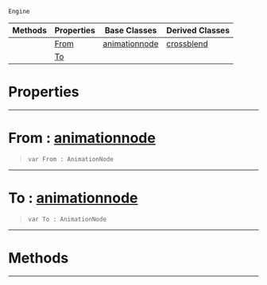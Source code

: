  `Engine`

|Methods|Properties|Base Classes|Derived Classes|
|---|---|---|---|
| |[ From](https://github.com/ZilchEngine/ZilchDocs/blob/master/code_reference/class_reference/dualblendcrossblend.markdown#from-zero-engine-documen)|[animationnode](https://github.com/ZilchEngine/ZilchDocs/blob/master/code_reference/class_reference/animationnode.markdown)|[crossblend](https://github.com/ZilchEngine/ZilchDocs/blob/master/code_reference/class_reference/crossblend.markdown)|
| |[ To](https://github.com/ZilchEngine/ZilchDocs/blob/master/code_reference/class_reference/dualblendcrossblend.markdown#to-zero-engine-documenta)| | |


 #  Properties


---  
 #  From : [animationnode](https://github.com/ZilchEngine/ZilchDocs/blob/master/code_reference/class_reference/animationnode.markdown)

> 
> ``` lang=cpp, name=Nada
> var From : AnimationNode


---  
 #  To : [animationnode](https://github.com/ZilchEngine/ZilchDocs/blob/master/code_reference/class_reference/animationnode.markdown)

> 
> ``` lang=cpp, name=Nada
> var To : AnimationNode


---  
 #  Methods


---  
 

 
